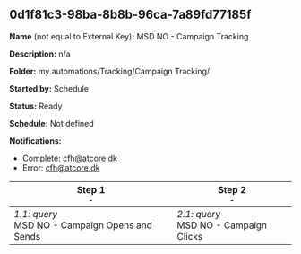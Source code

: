 ## 0d1f81c3-98ba-8b8b-96ca-7a89fd77185f

**Name** (not equal to External Key)**:** MSD NO - Campaign Tracking

**Description:** n/a

**Folder:** my automations/Tracking/Campaign Tracking/

**Started by:** Schedule

**Status:** Ready

**Schedule:** Not defined

**Notifications:**

* Complete: cfh@atcore.dk
* Error: cfh@atcore.dk

| Step 1<br>_<small>-</small>_ | Step 2<br>_<small>-</small>_ |
| --- | --- |
| _1.1: query_<br>MSD NO - Campaign Opens and Sends | _2.1: query_<br>MSD NO - Campaign Clicks |
